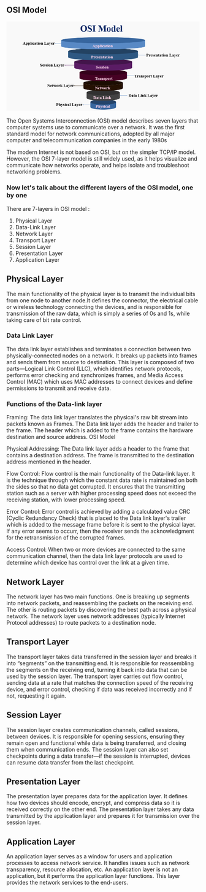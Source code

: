 ## OSI Model
![](images/day5-osi.png)

The Open Systems Interconnection (OSI) model describes seven layers that computer systems use to communicate over a network. It was the first standard model for network communications, adopted by all major computer and telecommunication companies in the early 1980s

The modern Internet is not based on OSI, but on the simpler TCP/IP model. However, the OSI 7-layer model is still widely used, as it helps visualize and communicate how networks operate, and helps isolate and troubleshoot networking problems.

### Now let's talk about the different layers of the OSI model, one by one

There are 7-layers in OSI model :

1) Physical Layer
2) Data-Link Layer
3) Network Layer
4) Transport Layer
5) Session Layer
6) Presentation Layer
7) Application Layer

## Physical Layer

The main functionality of the physical layer is to transmit the individual bits from one node to another node.It defines the connector, the electrical cable or wireless technology connecting the devices, and is responsible for transmission of the raw data, which is simply a series of 0s and 1s, while taking care of bit rate control.

### Data Link Layer

The data link layer establishes and terminates a connection between two physically-connected nodes on a network. It breaks up packets into frames and sends them from source to destination. This layer is composed of two parts—Logical Link Control (LLC), which identifies network protocols, performs error checking and synchronizes frames, and Media Access Control (MAC) which uses MAC addresses to connect devices and define permissions to transmit and receive data.

### Functions of the Data-link layer

Framing: The data link layer translates the physical's raw bit stream into packets known as Frames. The Data link layer adds the header and trailer to the frame. The header which is added to the frame contains the hardware destination and source address.
OSI Model

Physical Addressing: The Data link layer adds a header to the frame that contains a destination address. The frame is transmitted to the destination address mentioned in the header.

Flow Control: Flow control is the main functionality of the Data-link layer. It is the technique through which the constant data rate is maintained on both the sides so that no data get corrupted. It ensures that the transmitting station such as a server with higher processing speed does not exceed the receiving station, with lower processing speed.

Error Control: Error control is achieved by adding a calculated value CRC (Cyclic Redundancy Check) that is placed to the Data link layer's trailer which is added to the message frame before it is sent to the physical layer. If any error seems to occurr, then the receiver sends the acknowledgment for the retransmission of the corrupted frames.

Access Control: When two or more devices are connected to the same communication channel, then the data link layer protocols are used to determine which device has control over the link at a given time.

## Network Layer

The network layer has two main functions. One is breaking up segments into network packets, and reassembling the packets on the receiving end. The other is routing packets by discovering the best path across a physical network. The network layer uses network addresses (typically Internet Protocol addresses) to route packets to a destination node.

## Transport Layer

The transport layer takes data transferred in the session layer and breaks it into “segments” on the transmitting end. It is responsible for reassembling the segments on the receiving end, turning it back into data that can be used by the session layer. The transport layer carries out flow control, sending data at a rate that matches the connection speed of the receiving device, and error control, checking if data was received incorrectly and if not, requesting it again.

## Session Layer

The session layer creates communication channels, called sessions, between devices. It is responsible for opening sessions, ensuring they remain open and functional while data is being transferred, and closing them when communication ends. The session layer can also set checkpoints during a data transfer—if the session is interrupted, devices can resume data transfer from the last checkpoint.

## Presentation Layer

The presentation layer prepares data for the application layer. It defines how two devices should encode, encrypt, and compress data so it is received correctly on the other end. The presentation layer takes any data transmitted by the application layer and prepares it for transmission over the session layer.

## Application Layer

An application layer serves as a window for users and application processes to access network service. It handles issues such as network transparency, resource allocation, etc. An application layer is not an application, but it performs the application layer functions.
This layer provides the network services to the end-users.